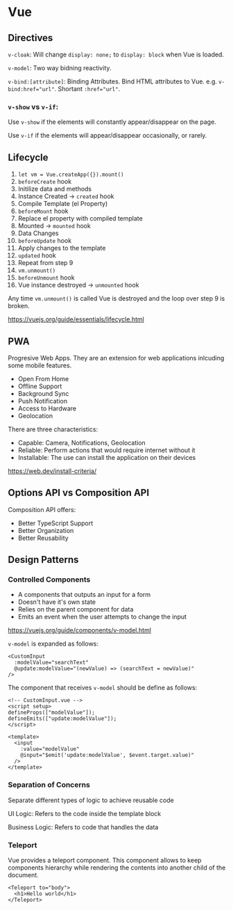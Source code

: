 # Vue

## Directives

`v-cloak`: Will change `display: none;` to `display: block` when Vue is loaded.

`v-model`: Two way bidning reactivity.

`v-bind:[attribute]`: Binding Attributes. Bind HTML attributes to Vue. e.g. `v-bind:href="url"`. Shortant `:href="url"`.

### `v-show` vs `v-if`:

Use `v-show` if the elements will constantly appear/disappear on the page.

Use `v-if` if the elements will appear/disappear occasionally, or rarely.

## Lifecycle

1. `let vm = Vue.createApp({}).mount()`
2. `beforeCreate` hook
3. Initilize data and methods
4. Instance Created -> `created` hook
5. Compile Template (el Property)
6. `beforeMount` hook
7. Replace el property with compiled template
8. Mounted -> `mounted` hook
9. Data Changes
10. `beforeUpdate` hook
11. Apply changes to the template
12. `updated` hook
13. Repeat from step 9
14. `vm.unmount()`
15. `beforeUnmount` hook
16. Vue instance destroyed -> `unmounted` hook

Any time `vm.unmount()` is called Vue is destroyed and the loop over step 9 is broken.

https://vuejs.org/guide/essentials/lifecycle.html

## PWA

Progresive Web Apps. They are an extension for web applications inlcuding some mobile features.

* Open From Home
* Offline Support
* Background Sync
* Push Notification
* Access to Hardware
* Geolocation

There are three characteristics:

* Capable: Camera, Notifications, Geolocation
* Reliable: Perform actions that would require internet without it
* Installable: The use can install the application on their devices

https://web.dev/install-criteria/

## Options API vs Composition API

Composition API offers:

* Better TypeScript Support
* Better Organization
* Better Reusability

## Design Patterns

### Controlled Components

* A components that outputs an input for a form
* Doesn't have it's own state
* Relies on the parent component for data
* Emits an event when the user attempts to change the input

https://vuejs.org/guide/components/v-model.html

`v-model` is expanded as follows:

```vue
<CustomInput
  :modelValue="searchText"
  @update:modelValue="(newValue) => (searchText = newValue)"
/>
```

The component that receives `v-model` should be define as follows:

```vue
<!-- CustomInput.vue -->
<script setup>
defineProps(["modelValue"]);
defineEmits(["update:modelValue"]);
</script>

<template>
  <input
    :value="modelValue"
    @input="$emit('update:modelValue', $event.target.value)"
  />
</template>
```

### Separation of Concerns

Separate different types of logic to achieve reusable code

UI Logic: Refers to the code inside the template block

Business Logic: Refers to code that handles the data

### Teleport

Vue provides a teleport component. This component allows to keep components hierarchy while rendering the contents into another child of the document.

```vue
<Teleport to="body">
  <h1>Hello world</h1>
</Teleport>
```
